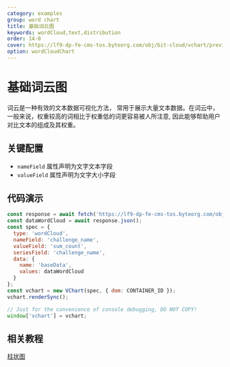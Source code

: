 ```yaml
---
category: examples
group: word chart
title: 基础词云图
keywords: wordCloud,text,distribution
order: 14-0
cover: https://lf9-dp-fe-cms-tos.byteorg.com/obj/bit-cloud/vchart/preview/word-cloud-chart/word-cloud-basis.png
option: wordCloudChart
---
```


# 基础词云图

词云是一种有效的文本数据可视化方法， 常用于展示大量文本数据。在词云中，一般来说，权重较高的词相比于权重低的词更容易被人所注意, 因此能够帮助用户对比文本的组成及其权重。

## 关键配置

- `nameField` 属性声明为文字文本字段
- `valueField` 属性声明为文字大小字段

## 代码演示

```javascript livedemo
const response = await fetch('https://lf9-dp-fe-cms-tos.byteorg.com/obj/bit-cloud/data-wordcloud.json');
const dataWordCloud = await response.json();
const spec = {
  type: 'wordCloud',
  nameField: 'challenge_name',
  valueField: 'sum_count',
  seriesField: 'challenge_name',
  data: {
    name: 'baseData',
    values: dataWordCloud
  }
};
const vchart = new VChart(spec, { dom: CONTAINER_ID });
vchart.renderSync();

// Just for the convenience of console debugging, DO NOT COPY!
window['vchart'] = vchart;
```

## 相关教程

[柱状图](link)
